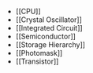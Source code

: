 - [[CPU]]
- [[Crystal Oscillator]]
- [[Integrated Circuit]]
- [[Semiconductor]]
- [[Storage Hierarchy]]
- [[Photomask]]
- [[Transistor]]
